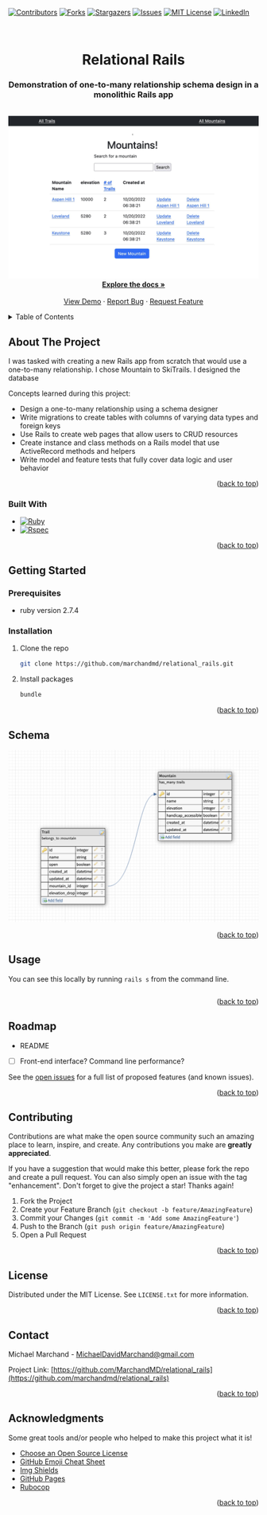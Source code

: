 <!-- Improved compatibility of back to top link: See: https://github.com/marchandmd/relational_rails/pull/73 -->

<a name="readme-top"></a>

<!--
*** Thanks for checking out the relational_rails. If you have a suggestion
*** that would make this better, please fork the repo and create a pull request
*** or simply open an issue with the tag "enhancement".
*** Don't forget to give the project a star!
*** Thanks again! Now go create something AMAZING! :D
-->

<!-- PROJECT SHIELDS -->
<!--
*** I'm using markdown "reference style" links for readability.
*** Reference links are enclosed in brackets [ ] instead of parentheses ( ).
*** See the bottom of this document for the declaration of the reference variables
*** for contributors-url, forks-url, etc. This is an optional, concise syntax you may use.
*** https://www.markdownguide.org/basic-syntax/#reference-style-links
-->

[![Contributors][contributors-shield]][contributors-url]
[![Forks][forks-shield]][forks-url]
[![Stargazers][stars-shield]][stars-url]
[![Issues][issues-shield]][issues-url]
[![MIT License][license-shield]][license-url]
[![LinkedIn][linkedin-shield]][linkedin-url]

<!-- PROJECT LOGO -->
<br />
<div align="center">

  <h1 align="center">Relational Rails</h1>

  <p align="center">
    <h3> Demonstration of one-to-many relationship schema design in a monolithic Rails app</h3>
    <br />
  <img src="app/assets/images/relational_rails_homepage.jpg" />
    <br />
    <a href="https://backend.turing.edu/module2/projects/relational_rails/"><strong>Explore the docs »</strong></a>
    <br />
    <br />
    <a href="https://github.com/marchandmd/relational_rails">View Demo</a>
    ·
    <a href="https://github.com/marchandmd/relational_rails/issues">Report Bug</a>
    ·
    <a href="https://github.com/marchandmd/relational_rails/issues">Request Feature</a>
  </p>
</div>

<!-- TABLE OF CONTENTS -->
<details>
  <summary>Table of Contents</summary>
  <ol>
    <li>
      <a href="#about-the-project">About The Project</a>
      <ul>
        <li><a href="#built-with">Built With</a></li>
      </ul>
    </li>
    <li>
      <a href="#getting-started">Getting Started</a>
      <ul>
        <li><a href="#prerequisites">Prerequisites</a></li>
        <li><a href="#installation">Installation</a></li>
      </ul>
    </li>
    <li><a href="#schema">Schema</a></li>
    <li><a href="#usage">Usage</a></li>
    <li><a href="#roadmap">Roadmap</a></li>
    <li><a href="#contributing">Contributing</a></li>
    <li><a href="#license">License</a></li>
    <li><a href="#contact">Contact</a></li>
    <li><a href="#acknowledgments">Acknowledgments</a></li>
  </ol>
</details>

<!-- ABOUT THE PROJECT -->

## About The Project

I was tasked with creating a new Rails app from scratch that would use a one-to-many relationship. I chose Mountain to SkiTrails. I designed the database

Concepts learned during this project:

- Design a one-to-many relationship using a schema designer
- Write migrations to create tables with columns of varying data types and foreign keys
- Use Rails to create web pages that allow users to CRUD resources
- Create instance and class methods on a Rails model that use ActiveRecord methods and helpers
- Write model and feature tests that fully cover data logic and user behavior


<p align="right">(<a href="#readme-top">back to top</a>)</p>

### Built With

-   [![Ruby][ruby.com]][ruby-url]
-   [![Rspec][rspec.com]][rspec-url]

<p align="right">(<a href="#readme-top">back to top</a>)</p>

<!-- GETTING STARTED -->

## Getting Started

### Prerequisites

- ruby version 2.7.4

### Installation

1. Clone the repo
    ```sh
    git clone https://github.com/marchandmd/relational_rails.git
    ```
2. Install packages
    ```sh
    bundle
    ```

<p align="right">(<a href="#readme-top">back to top</a>)</p>

<!-- Schema -->

## Schema

<img src="app/assets/images/relational_rails_schema.png" />


<p align="right">(<a href="#readme-top">back to top</a>)</p>

<!-- USAGE EXAMPLES -->

## Usage

You can see this locally by running `rails s` from the command line.

```bs

```


<p align="right">(<a href="#readme-top">back to top</a>)</p>

<!-- ROADMAP -->

## Roadmap

- README
- [ ] Front-end interface? Command line performance?

See the [open issues](https://github.com/marchandmd/relational_rails/issues) for a full list of proposed features (and known issues).

<p align="right">(<a href="#readme-top">back to top</a>)</p>

<!-- CONTRIBUTING -->

## Contributing

Contributions are what make the open source community such an amazing place to learn, inspire, and create. Any contributions you make are **greatly appreciated**.

If you have a suggestion that would make this better, please fork the repo and create a pull request. You can also simply open an issue with the tag "enhancement".
Don't forget to give the project a star! Thanks again!

1. Fork the Project
2. Create your Feature Branch (`git checkout -b feature/AmazingFeature`)
3. Commit your Changes (`git commit -m 'Add some AmazingFeature'`)
4. Push to the Branch (`git push origin feature/AmazingFeature`)
5. Open a Pull Request

<p align="right">(<a href="#readme-top">back to top</a>)</p>

<!-- LICENSE -->

## License

Distributed under the MIT License. See `LICENSE.txt` for more information.

<p align="right">(<a href="#readme-top">back to top</a>)</p>

<!-- CONTACT -->

## Contact

Michael Marchand - MichaelDavidMarchand@gmail.com

Project Link: [https://github.com/MarchandMD/relational_rails](https://github.com/marchandmd/relational_rails)

<p align="right">(<a href="#readme-top">back to top</a>)</p>

<!-- ACKNOWLEDGMENTS -->

## Acknowledgments

Some great tools and/or people who helped to make this project what it is!

-   [Choose an Open Source License](https://choosealicense.com)
-   [GitHub Emoji Cheat Sheet](https://www.webpagefx.com/tools/emoji-cheat-sheet)
-   [Img Shields](https://shields.io)
-   [GitHub Pages](https://pages.github.com)
-   [Rubocop](https://rubocop.org/)

<p align="right">(<a href="#readme-top">back to top</a>)</p>

<!-- MARKDOWN LINKS & IMAGES -->
<!-- https://www.markdownguide.org/basic-syntax/#reference-style-links -->

[contributors-shield]: https://img.shields.io/github/contributors/marchandmd/relational_rails.svg?style=for-the-badge
[contributors-url]: https://github.com/marchandmd/relational_rails/graphs/contributors
[forks-shield]: https://img.shields.io/github/forks/marchandmd/relational_rails.svg?style=for-the-badge
[forks-url]: https://github.com/marchandmd/relational_rails/network/members
[stars-shield]: https://img.shields.io/github/stars/marchandmd/relational_rails.svg?style=for-the-badge
[stars-url]: https://github.com/marchandmd/relational_rails/stargazers
[issues-shield]: https://img.shields.io/github/issues/marchandmd/relational_rails.svg?style=for-the-badge
[issues-url]: https://github.com/marchandmd/relational_rails/issues
[license-shield]: https://img.shields.io/github/license/marchandmd/relational_rails.svg?style=for-the-badge
[license-url]: https://github.com/marchandmd/relational_rails/blob/master/LICENSE.txt
[linkedin-shield]: https://img.shields.io/badge/-LinkedIn-black.svg?style=for-the-badge&logo=linkedin&colorB=555
[linkedin-url]: https://linkedin.com/in/marchandmd1
[product-screenshot]: images/screenshot.png
[bootstrap.com]: https://img.shields.io/badge/Bootstrap-563D7C?style=for-the-badge&logo=bootstrap&logoColor=white
[bootstrap-url]: https://getbootstrap.com
[ruby.com]: https://img.shields.io/badge/ruby-v2.7.4-red
[ruby-url]: https://ruby-doc.org/core-2.7.2/
[rspec.com]: https://img.shields.io/badge/rspec-v3.12-success
[rspec-url]: https://rspec.info/documentation/
